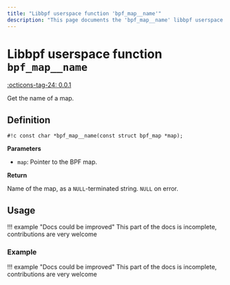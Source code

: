 ```yaml
---
title: "Libbpf userspace function 'bpf_map__name'"
description: "This page documents the 'bpf_map__name' libbpf userspace function, including its definition, usage, and examples."
---
```

# Libbpf userspace function `bpf_map__name`

<!-- [LIBBPF_TAG] -->
[:octicons-tag-24: 0.0.1](https://github.com/libbpf/libbpf/releases/tag/v0.0.1)
<!-- [/LIBBPF_TAG] -->

Get the name of a map.

## Definition

`#!c const char *bpf_map__name(const struct bpf_map *map);`

**Parameters**

- `map`: Pointer to the BPF map.

**Return**

Name of the map, as a `NULL`-terminated string. `NULL` on error.

## Usage

!!! example "Docs could be improved"
    This part of the docs is incomplete, contributions are very welcome

### Example

!!! example "Docs could be improved"
    This part of the docs is incomplete, contributions are very welcome
